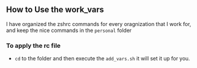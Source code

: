 ## How to Use the work_vars

I have organized the zshrc commands for every oragnization that I work for, and keep the nice commands in the  `personal` folder

### To apply the rc file

- `cd` to the folder and then execute the `add_vars.sh` it will set it up for you.